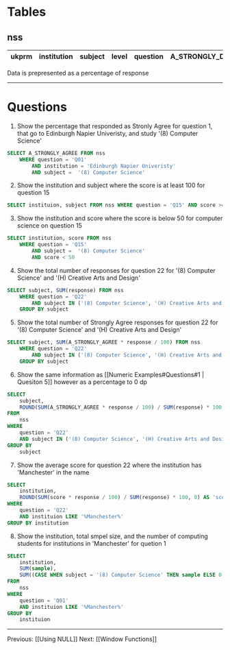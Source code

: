 # Tables

## nss
|ukprm|institution|subject|level|question|A_STRONGLY_DISAGREE|A_DISAGREE|A_NEUTRAL|A_AGREE|A_STRONGLY_AGREE|A_NA|CI_MIN|score|CI_MAX|respoinse|sample|aggregate|
|-|-|-|-|-|-|-|-|-|-|-|-|-|-|-|-|-|

Data is prepresented as a percentage of response

---
# Questions
1. Show the percentage that responded as Stronly Agree for question 1, that go to Edinburgh Napier Univeristy, and study '(8) Computer Science'
```sql
SELECT A_STRONGLY_AGREE FROM nss
	WHERE question = 'Q01'
		AND institution = 'Edinburgh Napier Univeristy'
		AND subject =  '(8) Computer Science'
```
2. Show the institution and subject where the score is at least 100 for question 15
```sql
SELECT instituion, subject FROM nss WHERE question = 'Q15' AND score >= 100
```
3. Show the institution and score where the score is below 50 for computer science on question 15
```sql
SELECT institution, score FROM nss
	WHERE question = 'Q15'
		AND subject =  '(8) Computer Science'
		AND score < 50
```
4. Show the total number of responses for question 22 for '(8) Computer Science' and '(H) Creative Arts and Design'
```sql
SELECT subject, SUM(response) FROM nss
	WHERE question = 'Q22'
		AND subject IN ('(8) Computer Science', '(H) Creative Arts and Design')
	GROUP BY subject
```
5. Show the total number of Strongly Agree responses for question 22 for '(8) Computer Science' and '(H) Creative Arts and Design'
```sql
SELECT subject, SUM(A_STRONGLY_AGREE * response / 100) FROM nss
	WHERE question = 'Q22'
		AND subject IN ('(8) Computer Science', '(H) Creative Arts and Design')
	GROUP BY subject
```
6. Show the same information as [[Numeric Examples#Questions#1 | Quesiton 5]] however as a percentage to 0 dp
```sql
SELECT
	subject,
	ROUND(SUM(A_STRONGLY_AGREE * response / 100) / SUM(response) * 100, 0)
FROM
	nss
WHERE
	question = 'Q22'
	AND subject IN ('(8) Computer Science', '(H) Creative Arts and Design')
GROUP BY
	subject
```
7. Show the average score for question 22 where the institution has 'Manchester' in the name
```sql
SELECT
	institution,
	ROUND(SUM(score * response / 100) / SUM(response) * 100, 0) AS 'score'
WHERE
	question = 'Q22'
	AND instituion LIKE '%Manchester%'
GROUP BY institution
```
8. Show the institution, total smpel size, and the number of computing students for institutions in 'Manchester' for quetion 1
```sql
SELECT
	institution,
	SUM(sample),
	SUM((CASE WHEN subject = '(8) Computer Science' THEN sample ELSE 0 END)) AS comp
FROM
	nss
WHERE
	question = 'Q01'
	AND instituion LIKE '%Manchester%'
GROUP BY
	instituion
```

---
Previous: [[Using NULL]]
Next: [[Window Functions]]